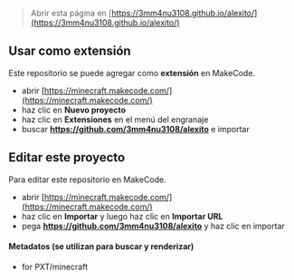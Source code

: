 
> Abrir esta página en [https://3mm4nu3108.github.io/alexito/](https://3mm4nu3108.github.io/alexito/)

## Usar como extensión

Este repositorio se puede agregar como **extensión** en MakeCode.

* abrir [https://minecraft.makecode.com/](https://minecraft.makecode.com/)
* haz clic en **Nuevo proyecto**
* haz clic en **Extensiones** en el menú del engranaje
* buscar **https://github.com/3mm4nu3108/alexito** e importar

## Editar este proyecto

Para editar este repositorio en MakeCode.

* abrir [https://minecraft.makecode.com/](https://minecraft.makecode.com/)
* haz clic en **Importar** y luego haz clic en **Importar URL**
* pega **https://github.com/3mm4nu3108/alexito** y haz clic en importar

#### Metadatos (se utilizan para buscar y renderizar)

* for PXT/minecraft
<script src="https://makecode.com/gh-pages-embed.js"></script><script>makeCodeRender("{{ site.makecode.home_url }}", "{{ site.github.owner_name }}/{{ site.github.repository_name }}");</script>
